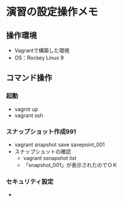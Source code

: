 # 演習の設定操作メモ
## 操作環境
- Vagrantで構築した環境
- OS：Rockey Linux 9

## コマンド操作
### 起動
- vagrnt up
- vagrant ssh

### スナップショット作成991
- vagrant snapshot save  savepoint_001
- スナップショットの確認
    - vagrant ssnapshot list
    - 「snapshot_001」が表示されたのでＯＫ

### セキュリティ設定
- 